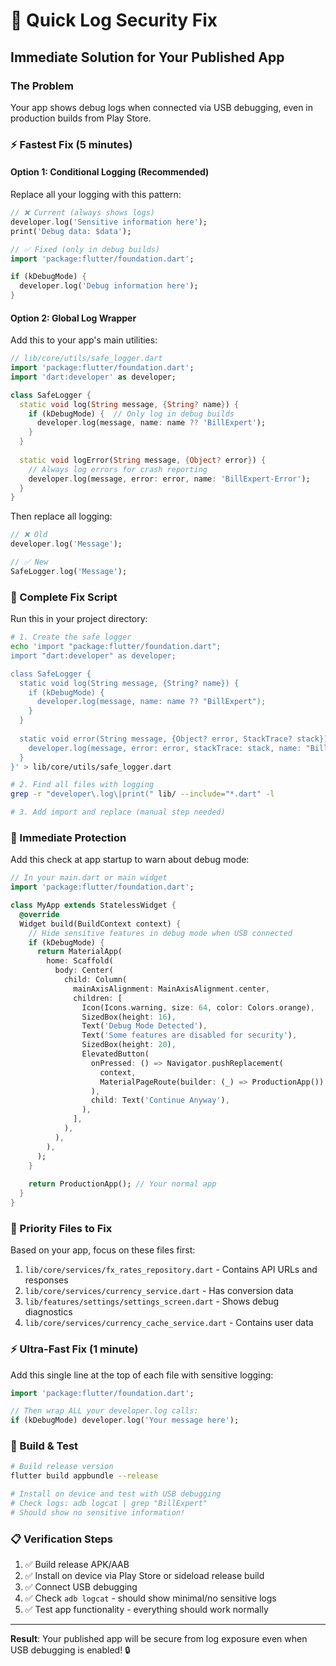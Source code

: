 # 🚀 Quick Log Security Fix

## Immediate Solution for Your Published App

### The Problem
Your app shows debug logs when connected via USB debugging, even in production builds from Play Store.

### ⚡ Fastest Fix (5 minutes)

#### Option 1: Conditional Logging (Recommended)
Replace all your logging with this pattern:

```dart
// ❌ Current (always shows logs)
developer.log('Sensitive information here');
print('Debug data: $data');

// ✅ Fixed (only in debug builds)
import 'package:flutter/foundation.dart';

if (kDebugMode) {
  developer.log('Debug information here');
}
```

#### Option 2: Global Log Wrapper
Add this to your app's main utilities:

```dart
// lib/core/utils/safe_logger.dart
import 'package:flutter/foundation.dart';
import 'dart:developer' as developer;

class SafeLogger {
  static void log(String message, {String? name}) {
    if (kDebugMode) {  // Only log in debug builds
      developer.log(message, name: name ?? 'BillExpert');
    }
  }
  
  static void logError(String message, {Object? error}) {
    // Always log errors for crash reporting
    developer.log(message, error: error, name: 'BillExpert-Error');
  }
}
```

Then replace all logging:
```dart
// ❌ Old
developer.log('Message');

// ✅ New  
SafeLogger.log('Message');
```

### 🔧 Complete Fix Script

Run this in your project directory:

```bash
# 1. Create the safe logger
echo 'import "package:flutter/foundation.dart";
import "dart:developer" as developer;

class SafeLogger {
  static void log(String message, {String? name}) {
    if (kDebugMode) {
      developer.log(message, name: name ?? "BillExpert");
    }
  }
  
  static void error(String message, {Object? error, StackTrace? stack}) {
    developer.log(message, error: error, stackTrace: stack, name: "BillExpert-Error");
  }
}' > lib/core/utils/safe_logger.dart

# 2. Find all files with logging
grep -r "developer\.log\|print(" lib/ --include="*.dart" -l

# 3. Add import and replace (manual step needed)
```

### 📱 Immediate Protection

Add this check at app startup to warn about debug mode:

```dart
// In your main.dart or main widget
import 'package:flutter/foundation.dart';

class MyApp extends StatelessWidget {
  @override
  Widget build(BuildContext context) {
    // Hide sensitive features in debug mode when USB connected
    if (kDebugMode) {
      return MaterialApp(
        home: Scaffold(
          body: Center(
            child: Column(
              mainAxisAlignment: MainAxisAlignment.center,
              children: [
                Icon(Icons.warning, size: 64, color: Colors.orange),
                SizedBox(height: 16),
                Text('Debug Mode Detected'),
                Text('Some features are disabled for security'),
                SizedBox(height: 20),
                ElevatedButton(
                  onPressed: () => Navigator.pushReplacement(
                    context,
                    MaterialPageRoute(builder: (_) => ProductionApp()),
                  ),
                  child: Text('Continue Anyway'),
                ),
              ],
            ),
          ),
        ),
      );
    }
    
    return ProductionApp(); // Your normal app
  }
}
```

### 🎯 Priority Files to Fix

Based on your app, focus on these files first:
1. `lib/core/services/fx_rates_repository.dart` - Contains API URLs and responses
2. `lib/core/services/currency_service.dart` - Has conversion data
3. `lib/features/settings/settings_screen.dart` - Shows debug diagnostics
4. `lib/core/services/currency_cache_service.dart` - Contains user data

### ⚡ Ultra-Fast Fix (1 minute)

Add this single line at the top of each file with sensitive logging:

```dart
import 'package:flutter/foundation.dart';

// Then wrap ALL your developer.log calls:
if (kDebugMode) developer.log('Your message here');
```

### 🚀 Build & Test

```bash
# Build release version
flutter build appbundle --release

# Install on device and test with USB debugging
# Check logs: adb logcat | grep "BillExpert"
# Should show no sensitive information!
```

### 📋 Verification Steps
1. ✅ Build release APK/AAB
2. ✅ Install on device via Play Store or sideload release build
3. ✅ Connect USB debugging
4. ✅ Check `adb logcat` - should show minimal/no sensitive logs
5. ✅ Test app functionality - everything should work normally

---
**Result**: Your published app will be secure from log exposure even when USB debugging is enabled! 🔒
